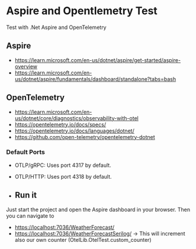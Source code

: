# Aspire and Opentlemetry Test

Test with .Net Aspire and OpenTelemetry

## Aspire

* <https://learn.microsoft.com/en-us/dotnet/aspire/get-started/aspire-overview>
* <https://learn.microsoft.com/en-us/dotnet/aspire/fundamentals/dashboard/standalone?tabs=bash>

## OpenTelemetry

* <https://learn.microsoft.com/en-us/dotnet/core/diagnostics/observability-with-otel>
* <https://opentelemetry.io/docs/specs/>
* <https://opentelemetry.io/docs/languages/dotnet/>
* <https://github.com/open-telemetry/opentelemetry-dotnet>

### Default Ports

* OTLP/gRPC: Uses port 4317 by default.
* OTLP/HTTP: Uses port 4318 by default.


* ## Run it

Just start the project and open the Aspire dashboard in your browser.
Then you can navigate to
- <https://localhost:7036/WeatherForecast/>
- <https://localhost:7036/WeatherForecastSerilog/> -> This will increment also our own counter (OtelLib.OtelTest.custom_counter)
